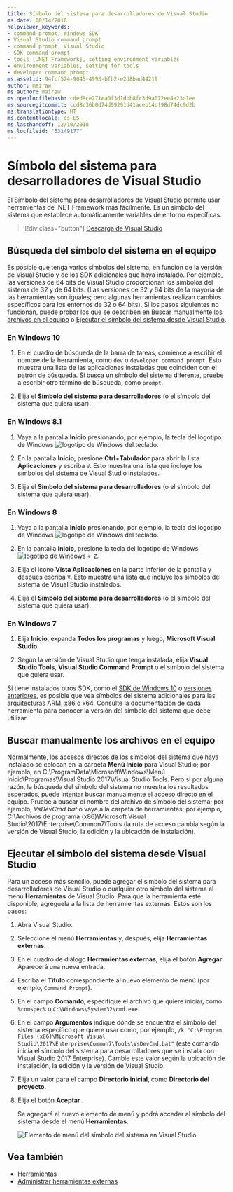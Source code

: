 ```yaml
---
title: Símbolo del sistema para desarrolladores de Visual Studio
ms.date: 08/14/2018
helpviewer_keywords:
- command prompt, Windows SDK
- Visual Studio command prompt
- command prompt, Visual Studio
- SDK command prompt
- tools [.NET Framework], setting environment variables
- environment variables, setting for tools
- developer command prompt
ms.assetid: 94fcf524-9045-4993-bfb2-e2d8bad44219
author: mairaw
ms.author: mairaw
ms.openlocfilehash: cded8ce271ea0f3d1dbb8fc3d9a072ee4a23d1ee
ms.sourcegitcommit: ccd8c36b0d74d99291d41aceb14cf98d74dc9d2b
ms.translationtype: HT
ms.contentlocale: es-ES
ms.lasthandoff: 12/10/2018
ms.locfileid: "53149177"
---
```

# <a name="developer-command-prompt-for-visual-studio"></a>Símbolo del sistema para desarrolladores de Visual Studio

El Símbolo del sistema para desarrolladores de Visual Studio permite usar herramientas de .NET Framework más fácilmente. Es un símbolo del sistema que establece automáticamente variables de entorno específicas.

> [!div class="button"]
> [Descarga de Visual Studio](https://visualstudio.microsoft.com/downloads/?utm_medium=microsoft&utm_source=docs.microsoft.com&utm_campaign=button+cta&utm_content=download+vs2017)

## <a name="search-for-the-command-prompt-on-your-machine"></a>Búsqueda del símbolo del sistema en el equipo

Es posible que tenga varios símbolos del sistema, en función de la versión de Visual Studio y de los SDK adicionales que haya instalado. Por ejemplo, las versiones de 64 bits de Visual Studio proporcionan los símbolos del sistema de 32 y de 64 bits. (Las versiones de 32 y 64 bits de la mayoría de las herramientas son iguales; pero algunas herramientas realizan cambios específicos para los entornos de 32 o 64 bits). Si los pasos siguientes no funcionan, puede probar los que se describen en [Buscar manualmente los archivos en el equipo](#manually-locate-the-files-on-your-machine) o [Ejecutar el símbolo del sistema desde Visual Studio](#run-the-command-prompt-from-inside-visual-studio).

### <a name="in-windows-10"></a>En Windows 10

1. En el cuadro de búsqueda de la barra de tareas, comience a escribir el nombre de la herramienta, como `dev` o `developer command prompt`. Esto muestra una lista de las aplicaciones instaladas que coinciden con el patrón de búsqueda. Si busca un símbolo del sistema diferente, pruebe a escribir otro término de búsqueda, como `prompt`.

2. Elija el **Símbolo del sistema para desarrolladores** (o el símbolo del sistema que quiera usar).

### <a name="in-windows-81"></a>En Windows 8.1

1. Vaya a la pantalla **Inicio** presionando, por ejemplo, la tecla del logotipo de Windows ![logotipo de Windows](../get-started/media/windowskeyboardlogo.png "Windowskeyboardlogo") del teclado.

2. En la pantalla **Inicio**, presione **Ctrl**+**Tabulador** para abrir la lista **Aplicaciones** y escriba `V`. Esto muestra una lista que incluye los símbolos del sistema de Visual Studio instalados.

3. Elija el **Símbolo del sistema para desarrolladores** (o el símbolo del sistema que quiera usar).

### <a name="in-windows-8"></a>En Windows 8

1. Vaya a la pantalla **Inicio** presionando, por ejemplo, la tecla del logotipo de Windows ![logotipo de Windows](../get-started/media/windowskeyboardlogo.png "Windowskeyboardlogo") del teclado.

2. En la pantalla **Inicio**, presione la tecla del logotipo de Windows ![logotipo de Windows](../get-started/media/windowskeyboardlogo.png "Windowskeyboardlogo") `+ Z`.

3. Elija el icono **Vista Aplicaciones** en la parte inferior de la pantalla y después escriba `V`. Esto muestra una lista que incluye los símbolos del sistema de Visual Studio instalados.

4. Elija el **Símbolo del sistema para desarrolladores** (o el símbolo del sistema que quiera usar).

### <a name="in-windows-7"></a>En Windows 7

1. Elija **Inicio**, expanda **Todos los programas** y luego, **Microsoft Visual Studio**.

2. Según la versión de Visual Studio que tenga instalada, elija **Visual Studio Tools**, **Visual Studio Command Prompt** o el símbolo del sistema que quiera usar.

Si tiene instalados otros SDK, como el [SDK de Windows 10](https://developer.microsoft.com/windows/downloads/windows-10-sdk) o [versiones anteriores](https://developer.microsoft.com/windows/downloads/sdk-archive), es posible que vea símbolos del sistema adicionales para las arquitecturas ARM, x86 o x64. Consulte la documentación de cada herramienta para conocer la versión del símbolo del sistema que debe utilizar.

## <a name="manually-locate-the-files-on-your-machine"></a>Buscar manualmente los archivos en el equipo

Normalmente, los accesos directos de los símbolos del sistema que haya instalado se colocan en la carpeta **Menú Inicio** para Visual Studio; por ejemplo, en C:\ProgramData\Microsoft\Windows\Menú Inicio\Programas\Visual Studio 2017\Visual Studio Tools. Pero si por alguna razón, la búsqueda del símbolo del sistema no muestra los resultados esperados, puede intentar buscar manualmente el acceso directo en el equipo. Pruebe a buscar el nombre del archivo de símbolo del sistema; por ejemplo, *VsDevCmd.bat* o vaya a la carpeta de herramientas; por ejemplo, C:\Archivos de programa (x86)\Microsoft Visual Studio\2017\Enterprise\Common7\Tools (la ruta de acceso cambia según la versión de Visual Studio, la edición y la ubicación de instalación).

## <a name="run-the-command-prompt-from-inside-visual-studio"></a>Ejecutar el símbolo del sistema desde Visual Studio

Para un acceso más sencillo, puede agregar el símbolo del sistema para desarrolladores de Visual Studio o cualquier otro símbolo del sistema al menú **Herramientas** de Visual Studio. Para que la herramienta esté disponible, agréguela a la lista de herramientas externas. Estos son los pasos:

1. Abra Visual Studio.

2. Seleccione el menú **Herramientas** y, después, elija **Herramientas externas**.

3. En el cuadro de diálogo **Herramientas externas**, elija el botón **Agregar**. Aparecerá una nueva entrada.

4. Escriba el **Título** correspondiente al nuevo elemento de menú (por ejemplo, `Command Prompt`).

5. En el campo **Comando**, especifique el archivo que quiere iniciar, como `%comspec%` o `C:\Windows\System32\cmd.exe`.

6. En el campo **Argumentos** indique dónde se encuentra el símbolo del sistema específico que quiere usar como, por ejemplo, `/k "C:\Program Files (x86)\Microsoft Visual Studio\2017\Enterprise\Common7\Tools\VsDevCmd.bat"` (este comando inicia el símbolo del sistema para desarrolladores que se instala con Visual Studio 2017 Enterprise). Cambie este valor según la ubicación de instalación, la edición y la versión de Visual Studio.

7. Elija un valor para el campo **Directorio inicial**, como **Directorio del proyecto**.

8. Elija el botón **Aceptar** .

   Se agregará el nuevo elemento de menú y podrá acceder al símbolo del sistema desde el menú **Herramientas**.

   ![Elemento de menú del símbolo del sistema en Visual Studio](media/command-prompt-vs-menu.png)

## <a name="see-also"></a>Vea también

- [Herramientas](../../../docs/framework/tools/index.md)
- [Administrar herramientas externas](/visualstudio/ide/managing-external-tools)
